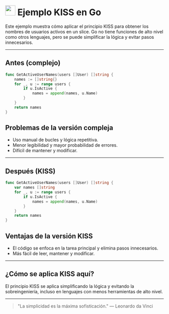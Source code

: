 # <img src="https://cdn.jsdelivr.net/gh/devicons/devicon/icons/go/go-original.svg" width="32"/> Ejemplo KISS en Go

Este ejemplo muestra cómo aplicar el principio KISS para obtener los nombres de usuarios activos en un slice. Go no tiene funciones de alto nivel como otros lenguajes, pero se puede simplificar la lógica y evitar pasos innecesarios.

---

## Antes (complejo)
```go
func GetActiveUserNames(users []User) []string {
    names := []string{}
    for _, u := range users {
        if u.IsActive {
            names = append(names, u.Name)
        }
    }
    return names
}
```

## Problemas de la versión compleja
- Uso manual de bucles y lógica repetitiva.
- Menor legibilidad y mayor probabilidad de errores.
- Difícil de mantener y modificar.

---

## Después (KISS)
```go
func GetActiveUserNames(users []User) []string {
    var names []string
    for _, u := range users {
        if u.IsActive {
            names = append(names, u.Name)
        }
    }
    return names
}
```

## Ventajas de la versión KISS
- El código se enfoca en la tarea principal y elimina pasos innecesarios.
- Más fácil de leer, mantener y modificar.

---

## ¿Cómo se aplica KISS aquí?
El principio KISS se aplica simplificando la lógica y evitando la sobreingeniería, incluso en lenguajes con menos herramientas de alto nivel.

---

> "La simplicidad es la máxima sofisticación." — Leonardo da Vinci
